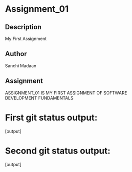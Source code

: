 # Assignment_01
## Description 
My First Assignment
## Author 
Sanchi Madaan
## Assignment
ASSIGNMENT_01 IS MY FIRST ASSIGNMENT OF SOFTWARE DEVELOPMENT FUNDAMENTALS
# First git status output:
[output]
# Second git status output:
[output]